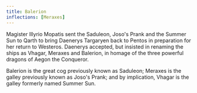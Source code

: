 ```yaml
---
title: Balerion
inflections: [Meraxes]
---
```


Magister Illyrio Mopatis sent the Saduleon, Joso's Prank and the Summer Sun to Qarth to bring Daenerys Targaryen back to Pentos in preparation for her return to Westeros. Daenerys accepted, but insisted in renaming the ships as Vhagar, Meraxes and Balerion, in homage of the three powerful dragons of Aegon the Conqueror.

Balerion is the great cog previously known as Saduleon; Meraxes is the galley previously known as Joso's Prank; and by implication, Vhagar is the galley formerly named Summer Sun. 


